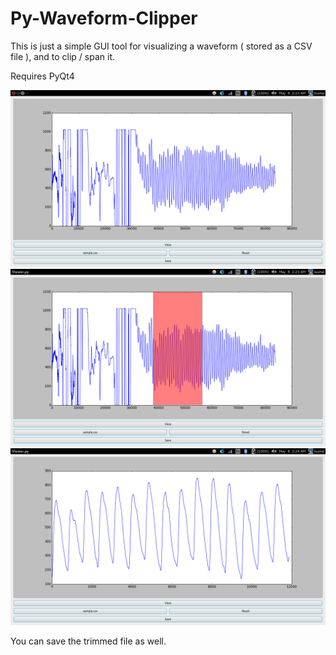 # Py-Waveform-Clipper

This is just a simple GUI tool for visualizing a waveform ( stored as a CSV file ), and to clip / span it. 


Requires PyQt4 

<center>

![im1](1.png)
![im2](2.png)
![im3](3.png)

</center>


You can save the trimmed file as well.